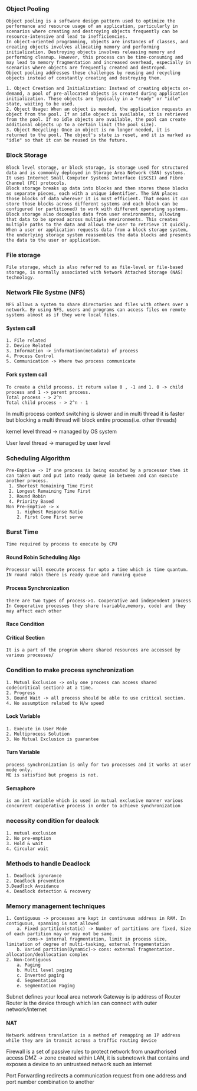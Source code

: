 ### Object Pooling
    Object pooling is a software design pattern used to optimize the performance and resource usage of an application, particularly in scenarios where creating and destroying objects frequently can be resource-intensive and lead to inefficiencies.
    In object-oriented programming, objects are instances of classes, and creating objects involves allocating memory and performing initialization. Destroying objects involves releasing memory and performing cleanup. However, this process can be time-consuming and may lead to memory fragmentation and increased overhead, especially in scenarios where objects are frequently created and destroyed.
    Object pooling addresses these challenges by reusing and recycling objects instead of constantly creating and destroying them.
  
    1. Object Creation and Initialization: Instead of creating objects on-demand, a pool of pre-allocated objects is created during application initialization. These objects are typically in a "ready" or "idle" state, waiting to be used.
    2. Object Usage: When an object is needed, the application requests an object from the pool. If an idle object is available, it is retrieved from the pool. If no idle objects are available, the pool can create additional objects up to a certain limit (the pool size).
    3. Object Recycling: Once an object is no longer needed, it is returned to the pool. The object's state is reset, and it is marked as "idle" so that it can be reused in the future.

### Block Storage
    Block level storage, or block storage, is storage used for structured data and is commonly deployed in Storage Area Network (SAN) systems. It uses Internet Small Computer Systems Interface (iSCSI) and Fibre Channel (FC) protocols.
    Block storage breaks up data into blocks and then stores those blocks as separate pieces, each with a unique identifier. The SAN places those blocks of data wherever it is most efficient. That means it can store those blocks across different systems and each block can be configured (or partitioned) to work with different operating systems.
    Block storage also decouples data from user environments, allowing that data to be spread across multiple environments. This creates multiple paths to the data and allows the user to retrieve it quickly. When a user or application requests data from a block storage system, the underlying storage system reassembles the data blocks and presents the data to the user or application.

### File storage
    File storage, which is also referred to as file-level or file-based storage, is normally associated with Network Attached Storage (NAS) technology. 

### Network File Systme (NFS)
    NFS allows a system to share directories and files with others over a network. By using NFS, users and programs can access files on remote systems almost as if they were local files.

#### System call
    1. File related
    2. Device Related
    3. Information -> information(metadata) of process
    4. Process Control
    5. Communication -> Where two process communicate

#### Fork system call
    To create a child process. it return value 0 , -1 and 1. 0 -> child process and 1 -> parent process.
    Total process - > 2^n
    Total child process - > 2^n - 1  


In multi process context switching is slower and in multi thread it is faster but blocking a multi thread will block entire process(i.e. other threads)

kernel level thread -> managed by OS system

User level thread ->  managed by user level


### Scheduling Algorithm
    Pre-Emptive -> If one process is being excuted by a processor then it can taken out and put into ready queue in between and can execute another process.
     1. Shortest Remaining Time First
     2. Longest Remaining Time First
     3. Round Robin
     4. Priority Based
    Non Pre-Emptive -> x
        1. Highest Response Ratio 
        2. First Come First serve

### Burst Time
    Time required by process to execute by CPU


#### Round Robin Scheduling Algo

    Processor will execute process for upto a time which is time quantum. IN round robin there is ready queue and running queue

#### Process Synchronization
    there are two types of process->1. Cooperative and independent process
    In Cooperative processes they share (variable,memory, code) and they may affect each other

#### Race Condition
    

#### Critical Section
    It is a part of the program where shared resources are accessed by various processes/

### Condition to make process synchronization
    1. Mutual Exclusion -> only one process can access shared code(critical section) at a time.
    2. Progress
    3. Bound Wait -> all process should be able to use critical section.    
    4. No assumption related to H/w speed

#### Lock Variable
    1. Execute in User Mode
    2. Multiprocess Solution
    3. No Mutual Exclusion is guarantee
    
#### Turn Variable
    process synchronization is only for two processes and it works at user mode only.
    ME is satisfied but progess is not.

#### Semaphore
    is an int variable which is used in mutual exclusive manner various concurrent cooperative process in order to achieve synchronization
    
### necessity condition for dealock
    1. mutual exclusion
    2. No pre-emption
    3. Hold & wait
    4. Circular wait

### Methods to handle Deadlock
    1. Deadlock ignorance
    2. Deadlock prevention
    3.Deadlock Avoidance
    4. Deadlock detection & recovery

### Memory management techniques
    1. Contiguous -> processes are kept in continuous address in RAM. In contiguous, spanning is not allowed
        a. Fixed partition(static) -> Number of partitions are fixed, Size of each partition may or may not be same.
            cons-> internal fragmentation, limit in process size, limitation of degree of multi-tasking, external fragementation
        b. Varied partition(Dynamic)-> cons: external fragmentation. allocation/deallocation complex
    2. Non-Contiguous
        a. Paging
        b. Multi level paging
        c. Inverted paging
        d. Segmentation
        e. Segmentation Paging


Subnet defines your local area network
Gateway is ip address of Router
Router is the device through which lan can connect with outer network/internet
#### NAT
    Network address translation is a method of remapping an IP address while they are in transit across a traffic routing device

Firewall is a set of passive rules to protect network from unauthorised access
DMZ -> zone created within LAN, it is subnetowrk that contains and exposes a device to an untrusteed network such as internet

Port Forwarding redirects a communication request from one address and port number combination to another


